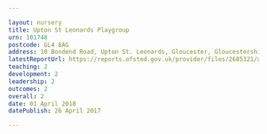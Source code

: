 ```yaml
---

layout: nursery
title: Upton St Leonards Playgroup
urn: 101748
postcode: GL4 8AG
address: 10 Bondend Road, Upton St. Leonards, Gloucester, Gloucestershire, GL4 8AG
latestReportUrl: https://reports.ofsted.gov.uk/provider/files/2685321/urn/101748.pdf
teaching: 2
development: 2
leadership: 2
outcomes: 2
overall: 2
date: 01 April 2018 
datePublish: 26 April 2017

---
```

